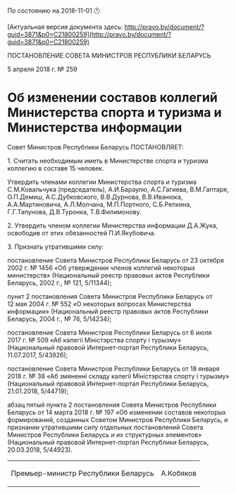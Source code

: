 По состоянию на 2018-11-01 &#x1F550;

[Актуальная версия документа здесь: http://pravo.by/document/?guid=3871&p0=C21800259](http://pravo.by/document/?guid=3871&p0=C21800259)

<p>ПОСТАНОВЛЕНИЕ СОВЕТА МИНИСТРОВ РЕСПУБЛИКИ БЕЛАРУСЬ</p>
<p>5 апреля 2018 г. № 259</p>
<h1>Об изменении составов коллегий Министерства спорта и туризма и Министерства информации</h1>
<p>Совет Министров Республики Беларусь ПОСТАНОВЛЯЕТ:</p>
<p>1. Считать необходимым иметь в Министерстве спорта и туризма коллегию в составе 15 человек.</p>
<p>Утвердить членами коллегии Министерства спорта и туризма С.М.Ковальчука (председатель), А.И.Бараулю, А.С.Гагиева, В.М.Гаптаря, О.П.Демиш, А.С.Дубковского, В.В.Дурнова, В.В.Иванюка, А.А.Мартиновича, А.Л.Молчана, М.П.Портного, С.Б.Репкина, Г.Г.Тапунова, Д.В.Туронка, Т.В.Филимонову.</p>
<p>2. Утвердить членом коллегии Министерства информации Д.А.Жука, освободив от этих обязанностей П.И.Якубовича.</p>
<p>3. Признать утратившими силу:</p>
<p>постановление Совета Министров Республики Беларусь от 23 октября 2002 г. № 1456 «Об утверждении членов коллегий некоторых министерств» (Национальный реестр правовых актов Республики Беларусь, 2002 г., № 121, 5/11344);</p>
<p>пункт 2 постановления Совета Министров Республики Беларусь от 12 мая 2004 г. № 552 «О некоторых вопросах Министерства информации» (Национальный реестр правовых актов Республики Беларусь, 2004 г., № 76, 5/14234);</p>
<p>постановление Совета Министров Республики Беларусь от 6 июля 2017 г. № 509 «Аб калегіі Міністэрства спорту і турызму» (Национальный правовой Интернет-портал Республики Беларусь, 11.07.2017, 5/43926);</p>
<p>постановление Совета Министров Республики Беларусь от 18 января 2018 г. № 38 «Аб змяненні складу калегіі Міністэрства спорту і турызму» (Национальный правовой Интернет-портал Республики Беларусь, 21.01.2018, 5/44719);</p>
<p>абзац пятый пункта 2 постановления Совета Министров Республики Беларусь от 14 марта 2018 г. № 197 «Об изменении составов некоторых формирований, созданных Советом Министров Республики Беларусь, и признании утратившими силу отдельных постановлений Совета Министров Республики Беларусь и их структурных элементов» (Национальный правовой Интернет-портал Республики Беларусь, 20.03.2018, 5/44923).</p>
<p></p>
<table><tr>
<td><p>Премьер-министр Республики Беларусь</p></td>
<td><p>А.Кобяков</p></td>
</tr></table>
<p></p>
<p></p>